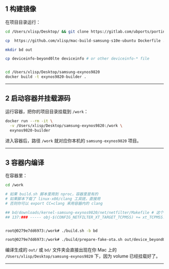 ## 1 构建镜像

在项目目录运行：

```bash
cd /Users/xlisp/Desktop/ && git clone https://gitlab.com/ubports/porting/community-ports/android10/samsung-galaxy-s10/samsung-exynos9820

cp  https://github.com/xlisp/mac-build-samsung-s10e-ubuntu Dockerfile .

mkdir bd out

cp deviceinfo-beyond0lte deviceinfo # or other deviceinfo-* file


```

```bash

cd /Users/xlisp/Desktop/samsung-exynos9820
docker build -t exynos9820-builder .
```

---

## 2 启动容器并挂载源码

运行容器，把你的项目目录挂载到 `/work`：

```bash
docker run --rm -it \
  -v /Users/xlisp/Desktop/samsung-exynos9820:/work \
  exynos9820-builder
```

进入容器后，路径 `/work` 就对应你本机的 `samsung-exynos9820` 项目。

---

## 3 容器内编译

在容器里：

```bash
cd /work

# 如果 build.sh 脚本里用到 nproc，容器里是有的
# 如果脚本下载了 linux-x86/clang 工具链，直接用
# 否则你可以 export CC=clang 来用容器内的 clang

## bd/downloads/kernel-samsung-exynos9820/net/netfilter/Makefile # 这个编译报错，无法解决，就注释掉了 => make[3]: *** No rule to make target 'net/netfilter/xt_TCPMSS.o', needed by 'net/netfilter/built-in.o'.  Stop.
## 137:### ----- obj-$(CONFIG_NETFILTER_XT_TARGET_TCPMSS) += xt_TCPMSS.o


root@0279e7dd6973:/work# ./build.sh -b bd

root@0279e7dd6973:/work# ./build/prepare-fake-ota.sh out/device_beyond0lte.tar.xz ota

```

编译生成的 `out/` 或 `bd/` 文件夹会直接出现在你 Mac 上的 `/Users/xlisp/Desktop/samsung-exynos9820` 下，因为 volume 已经挂载好了。

---

